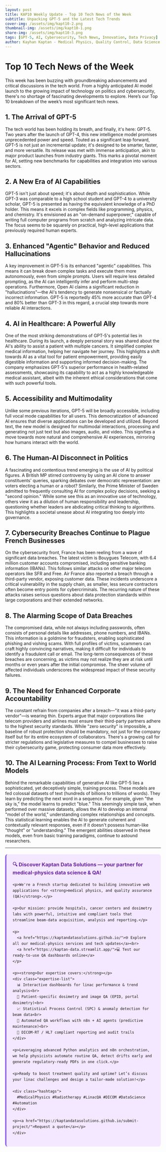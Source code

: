 ```yaml
---
layout: post
title: KAP10 Weekly Update - Top 10 Tech News of the Week
subtitle: Unpacking GPT-5 and the Latest Tech Trends
cover-img: /assets/img/kapt10-2.png  
thumbnail-img: /assets/img/kapt10-1.png  
share-img: /assets/img/kapt10-3.png  
tags: [GPT-5, AI, Cybersecurity, Tech News, Innovation, Data Privacy]  
author: Kayhan Kaptan - Medical Physics, Quality Control, Data Science and Automation  
---
```


# Top 10 Tech News of the Week

This week has been buzzing with groundbreaking advancements and critical discussions in the tech world. From a highly anticipated AI model launch to the growing impact of technology on politics and cybersecurity, there's no shortage of fascinating developments to explore. Here’s our Top 10 breakdown of the week’s most significant tech news.

## 1. The Arrival of GPT-5

The tech world has been holding its breath, and finally, it's here: GPT-5. Two years after the launch of GPT-4, this new intelligence model promises unprecedented power and speed. Touted as a significant leap forward, GPT-5 is not just an incremental update; it's designed to be smarter, faster, and more versatile. Its release was met with immense anticipation, akin to major product launches from industry giants. This marks a pivotal moment for AI, setting new benchmarks for capabilities and integration into various sectors.

## 2. A New Era of AI Capabilities

GPT-5 isn't just about speed; it's about depth and sophistication. While GPT-3 was comparable to a high school student and GPT-4 to a university scholar, GPT-5 is presented as having the equivalent knowledge of a PhD holder. This means it excels in complex fields like programming, physics, and chemistry. It's envisioned as an "on-demand superpower," capable of writing full computer programs from scratch and analyzing intricate data. The focus seems to be squarely on practical, high-level applications that previously required human experts.

## 3. Enhanced "Agentic" Behavior and Reduced Hallucinations

A key improvement in GPT-5 is its enhanced "agentic" capabilities. This means it can break down complex tasks and execute them more autonomously, even from simple prompts. Users will require less detailed prompting, as the AI can intelligently infer and perform multi-step operations. Furthermore, Open AI claims a significant reduction in "hallucinations"—the AI's tendency to generate nonsensical or factually incorrect information. GPT-5 is reportedly 45% more accurate than GPT-4 and 80% better than GPT-3 in this regard, a crucial step towards more reliable AI interactions.

## 4. AI in Healthcare: A Powerful Ally

One of the most striking demonstrations of GPT-5's potential lies in healthcare. During its launch, a deeply personal story was shared about the AI's ability to assist a patient with multiple cancers. It simplified complex medical information, helping her navigate her journey. This highlights a shift towards AI as a vital tool for patient empowerment, providing easily digestible information and supporting informed decision-making. The company emphasizes GPT-5's superior performance in health-related assessments, showcasing its capability to act as a highly knowledgeable medical assistant, albeit with the inherent ethical considerations that come with such powerful tools.

## 5. Accessibility and Multimodality

Unlike some previous iterations, GPT-5 will be broadly accessible, including full vocal mode capabilities for all users. This democratization of advanced AI ensures that diverse applications can be developed and utilized. Beyond text, the new model is designed for multimodal interactions, processing and generating not just text but also images, audio, and video. This signifies a move towards more natural and comprehensive AI experiences, mirroring how humans interact with the world.

## 6. The Human-AI Disconnect in Politics

A fascinating and contentious trend emerging is the use of AI by political figures. A British MP stirred controversy by using an AI clone to answer constituents' queries, sparking debates over democratic representation: are voters electing a human or a robot? Similarly, the Prime Minister of Sweden admitted to frequently consulting AI for complex policy decisions, seeking a "second opinion." While some see this as an innovative use of technology, others view it as a dilution of human responsibility and leadership, questioning whether leaders are abdicating critical thinking to algorithms. This highlights a societal unease about AI integrating too deeply into governance.

## 7. Cybersecurity Breaches Continue to Plague French Businesses

On the cybersecurity front, France has been reeling from a wave of significant data breaches. The latest victim is Bouygues Telecom, with 6.4 million customer accounts compromised, including sensitive banking information (IBANs). This follows similar attacks on other major telecom operators like SFR and Free. Air France also reported a breach through a third-party vendor, exposing customer data. These incidents underscore a critical vulnerability in the supply chain, as smaller, less secure contractors often become entry points for cybercriminals. The recurring nature of these attacks raises serious questions about data protection standards within large corporations and their extended networks.

## 8. The Alarming Scope of Data Breaches

The compromised data, while not always including passwords, often consists of personal details like addresses, phone numbers, and IBANs. This information is a goldmine for fraudsters, enabling sophisticated phishing and vishing scams. With full profiles of victims, scammers can craft highly convincing narratives, making it difficult for individuals to identify a fraudulent call or email. The long-term consequences of these breaches are concerning, as victims may not realize they are at risk until months or even years after the initial compromise. The sheer volume of affected individuals underscores the widespread impact of these security failures.

## 9. The Need for Enhanced Corporate Accountability

The constant refrain from companies after a breach—"it was a third-party vendor"—is wearing thin. Experts argue that major corporations like telecom providers and airlines must ensure their third-party partners adhere to the highest security standards. While "zero security" is impossible, a baseline of robust protection should be mandatory, not just for the company itself but for its entire ecosystem of collaborators. There's a growing call for stricter regulations and legislative measures to compel businesses to raise their cybersecurity game, protecting consumer data more effectively.

## 10. The AI Learning Process: From Text to World Models

Behind the remarkable capabilities of generative AI like GPT-5 lies a sophisticated, yet deceptively simple, training process. These models are fed colossal datasets of text (hundreds of billions to trillions of words). They learn by predicting the next word in a sequence. For example, given "the sky is," the model learns to predict "blue." This seemingly simple task, when performed over massive datasets, allows the AI to develop an internal "model of the world," understanding complex relationships and concepts. This statistical learning enables the AI to generate coherent and contextually relevant responses, even if it doesn't possess human-like "thought" or "understanding." The emergent abilities observed in these models, even from basic training paradigms, continue to astound researchers.

---

<html lang="en">
<head>
    <meta charset="UTF-8">
    <meta name="viewport" content="width=device-width, initial-scale=1.0">
    <title>Kaptan Data Solutions</title>
    <style>
        .citation {
            background-color: #f3e8ff;
            border-left: 4px solid #8b5cf6;
            padding: 20px;
            margin: 20px 0;
            border-radius: 8px;
            font-family: -apple-system, BlinkMacSystemFont, 'Segoe UI', Roboto, sans-serif;
            line-height: 1.6;
        }
        .citation h3 {
            color: #6b21a8;
            margin-top: 0;
        }
        .citation a {
            color: #7c3aed;
            text-decoration: none;
        }
        .citation a:hover {
            text-decoration: underline;
        }
        .expertise-list {
            margin: 15px 0;
        }
        .hashtags {
            font-weight: bold;
            color: #7c3aed;
            margin-top: 15px;
        }
    </style>
</head>
<body>
    <div class="citation">
        <h3>🔍 Discover Kaptan Data Solutions — your partner for medical-physics data science & QA!</h3>

    <p>We're a French startup dedicated to building innovative web applications for <strong>medical physics, and quality assurance (QA)</strong>.</p>

    <p>Our mission: provide hospitals, cancer centers and dosimetry labs with powerful, intuitive and compliant tools that streamline beam-data acquisition, analysis and reporting.</p>

    <p>
      <a href="https://kaptandatasolutions.github.io/">🌐 Explore all our medical-physics services and tech updates</a><br>
      <a href="https://kaptan-data.streamlit.app/">💻 Test our ready-to-use QA dashboards online</a>
    </p>

    <p><strong>Our expertise covers:</strong></p>
    <div class="expertise-list">
      📊 Interactive dashboards for linac performance & trend analysis<br>
      🔬 Patient-specific dosimetry and image QA (EPID, portal dosimetry)<br>
      📈 Statistical Process Control (SPC) & anomaly detection for beam data<br>
      🤖 Automated QA workflows with n8n + AI agents (predictive maintenance)<br>
      📑 DICOM-RT / HL7 compliant reporting and audit trails
    </div>

    <p>Leveraging advanced Python analytics and n8n orchestration, we help physicists automate routine QA, detect drifts early and generate regulatory-ready PDFs in one click.</p>

    <p>Ready to boost treatment quality and uptime? Let’s discuss your linac challenges and design a tailor-made solution!</p>

    <div class="hashtags">
      #MedicalPhysics #Radiotherapy #LinacQA #DICOM #DataScience #Automation
    </div>

    <p><a href="https://kaptandatasolutions.github.io/submit-project/">Request a quote</a></p>
    </div>
</body>
</html>